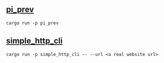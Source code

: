 ## [pi_prev](https://github.com/AmbitionsXXXV/rust_practice/blob/main/pi_prev/src/main.rs)

```shell
cargo run -p pi_prev
```

## [simple_http_cli]()

```shell
cargo run -p simple_http_cli -- --url <a real website url>
```